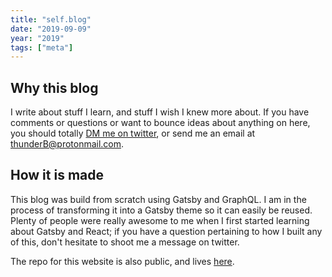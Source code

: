 ```yaml
---
title: "self.blog"
date: "2019-09-09"
year: "2019"
tags: ["meta"]
---
```


## Why this blog

I write about stuff I learn, and stuff I wish I knew more about. If you have comments or questions or want to bounce ideas about anything on here, you should totally [DM me on twitter](), or send me an email at thunderB@protonmail.com.

## How it is made

This blog was build from scratch using Gatsby and GraphQL. I am in the process of transforming it into a Gatsby theme so it can easily be reused. Plenty of people were really awesome to me when I first started learning about Gatsby and React; if you have a question pertaining to how I built any of this, don't hesitate to shoot me a message on twitter.

The repo for this website is also public, and lives <a href="https://github.com/thunderBiscuit/blog" target="_blank" rel="noopener noreferrer">here</a>.
